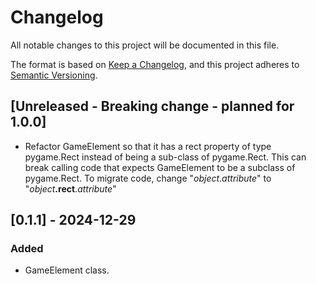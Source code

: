 # Changelog

All notable changes to this project will be documented in this file.

The format is based on [Keep a Changelog](https://keepachangelog.com/en/1.1.0/),
and this project adheres to [Semantic Versioning](https://semver.org/spec/v2.0.0.html).

## [Unreleased - Breaking change - planned for 1.0.0]

- Refactor GameElement so that it has a rect property of type pygame.Rect instead of being a sub-class of pygame.Rect. This can break calling code that expects GameElement to be a subclass of pygame.Rect. To migrate code, change "_object_._attribute_" to "_object_**.rect**._attribute_"


## [0.1.1] - 2024-12-29
### Added
- GameElement class.
